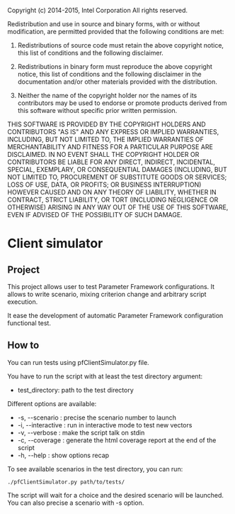 Copyright (c) 2014-2015, Intel Corporation
All rights reserved.

Redistribution and use in source and binary forms, with or without modification,
are permitted provided that the following conditions are met:

1. Redistributions of source code must retain the above copyright notice, this
list of conditions and the following disclaimer.

2. Redistributions in binary form must reproduce the above copyright notice,
this list of conditions and the following disclaimer in the documentation and/or
other materials provided with the distribution.

3. Neither the name of the copyright holder nor the names of its contributors
may be used to endorse or promote products derived from this software without
specific prior written permission.

THIS SOFTWARE IS PROVIDED BY THE COPYRIGHT HOLDERS AND CONTRIBUTORS "AS IS" AND
ANY EXPRESS OR IMPLIED WARRANTIES, INCLUDING, BUT NOT LIMITED TO, THE IMPLIED
WARRANTIES OF MERCHANTABILITY AND FITNESS FOR A PARTICULAR PURPOSE ARE
DISCLAIMED. IN NO EVENT SHALL THE COPYRIGHT HOLDER OR CONTRIBUTORS BE LIABLE FOR
ANY DIRECT, INDIRECT, INCIDENTAL, SPECIAL, EXEMPLARY, OR CONSEQUENTIAL DAMAGES
(INCLUDING, BUT NOT LIMITED TO, PROCUREMENT OF SUBSTITUTE GOODS OR SERVICES;
LOSS OF USE, DATA, OR PROFITS; OR BUSINESS INTERRUPTION) HOWEVER CAUSED AND ON
ANY THEORY OF LIABILITY, WHETHER IN CONTRACT, STRICT LIABILITY, OR TORT
(INCLUDING NEGLIGENCE OR OTHERWISE) ARISING IN ANY WAY OUT OF THE USE OF THIS
SOFTWARE, EVEN IF ADVISED OF THE POSSIBILITY OF SUCH DAMAGE.

# Client simulator

## Project
This project allows user to test Parameter Framework configurations.
It allows to write scenario, mixing criterion change and arbitrary
script execution.

It ease the development of automatic Parameter Framework configuration
functional test.

## How to

You can run tests using pfClientSimulator.py file.

You have to run the script with at least the test directory argument:

* test\_directory: path to the test directory

Different options are available:

* -s, --scenario    : precise the scenario number to launch
* -i, --interactive : run in interactive mode to test new vectors
* -v, --verbose     : make the script talk on stdin
* -c, --coverage    : generate the html coverage report at the end of the script
* -h, --help        : show options recap

To see available scenarios in the test directory, you can run:

``` ./pfClientSimulator.py path/to/tests/ ```

The script will wait for a choice and the desired scenario will be
launched. You can also precise a scenario with -s option.

